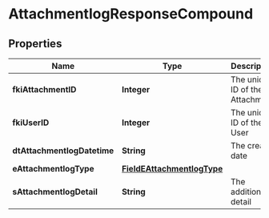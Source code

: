 

# AttachmentlogResponseCompound

## Properties

Name | Type | Description | Notes
------------ | ------------- | ------------- | -------------
**fkiAttachmentID** | **Integer** | The unique ID of the Attachment. | 
**fkiUserID** | **Integer** | The unique ID of the User | 
**dtAttachmentlogDatetime** | **String** | The created date | 
**eAttachmentlogType** | [**FieldEAttachmentlogType**](FieldEAttachmentlogType.md) |  | 
**sAttachmentlogDetail** | **String** | The additionnal detail |  [optional]




